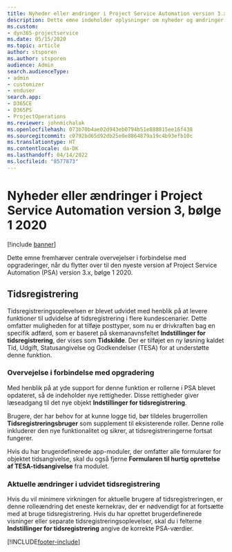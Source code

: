 ```yaml
---
title: Nyheder eller ændringer i Project Service Automation version 3.x, bølge 1 2020
description: Dette emne indeholder oplysninger om nyheder og ændringer i Project Service Automation version 3, bølge 1 2020.
ms.custom:
- dyn365-projectservice
ms.date: 05/15/2020
ms.topic: article
author: stsporen
ms.author: stsporen
audience: Admin
search.audienceType:
- admin
- customizer
- enduser
search.app:
- D365CE
- D365PS
- ProjectOperations
ms.reviewer: johnmichalak
ms.openlocfilehash: 073b70b4ae02d943eb0794b51e888815ee16f438
ms.sourcegitcommit: c0792bd65d92db25e0e8864879a19c4b93efb10c
ms.translationtype: HT
ms.contentlocale: da-DK
ms.lasthandoff: 04/14/2022
ms.locfileid: "8577873"
---
```

# <a name="whats-new-or-changed-in-project-service-automation-version-3-wave-1-2020"></a>Nyheder eller ændringer i Project Service Automation version 3, bølge 1 2020

[!include [banner](../includes/psa-now-project-operations.md)]

Dette emne fremhæver centrale overvejelser i forbindelse med opgraderinger, når du flytter over til den nyeste version af Project Service Automation (PSA) version 3.x, bølge 1 2020.

## <a name="time-entry"></a>Tidsregistrering
Tidsregistreringsoplevelsen er blevet udvidet med henblik på at levere funktioner til udvidelse af tidsregistrering i flere kundescenarier. Dette omfatter muligheden for at tilføje posttyper, som nu er drivkraften bag en specifik adfærd, som er baseret på skemanavnsfeltet **Indstillinger for tidsregistrering**, der vises som **Tidskilde**. Der er tilføjet en ny løsning kaldet Tid, Udgift, Statusangivelse og Godkendelser (TESA) for at understøtte denne funktion.

### <a name="upgrade-consideration"></a>Overvejelse i forbindelse med opgradering
Med henblik på at yde support for denne funktion er rollerne i PSA blevet opdateret, så de indeholder nye rettigheder. Disse rettigheder giver læseadgang til det nye objekt **Indstillinger for tidsregistrering**.

Brugere, der har behov for at kunne logge tid, bør tildeles brugerrollen **Tidsregistreringsbruger** som supplement til eksisterende roller. Denne rolle inkluderer den nye funktionalitet og sikrer, at tidsregistreringerne fortsat fungerer.

Hvis du har brugerdefinerede app-moduler, der omfatter alle formularer for objektet tidsangivelse, skal du også fjerne **Formularen til hurtig oprettelse af TESA-tidsangivelse** fra modulet.

### <a name="currently-extended-time-entry-changes"></a>Aktuelle ændringer i udvidet tidsregistrering
Hvis du vil minimere virkningen for aktuelle brugere af tidsregistreringen, er denne rolleændring det eneste kernekrav, der er nødvendigt for at fortsætte med at bruge tidsregistrering. Hvis du har oprettet brugerdefinerede visninger eller separate tidsregistreringsoplevelser, skal du i felterne **Indstillinger for tidsregistrering** angive de korrekte PSA-værdier.


[!INCLUDE[footer-include](../includes/footer-banner.md)]
